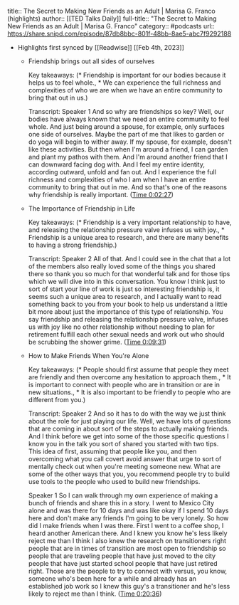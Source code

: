 title:: The Secret to Making New Friends as an Adult | Marisa G. Franco (highlights)
author:: [[TED Talks Daily]]
full-title:: "The Secret to Making New Friends as an Adult | Marisa G. Franco"
category:: #podcasts
url:: https://share.snipd.com/episode/87db8bbc-801f-48bb-8ae5-abc7f9292188

- Highlights first synced by [[Readwise]] [[Feb 4th, 2023]]
	- Friendship brings out all sides of ourselves 
	  
	  Key takeaways:
	  (* Friendship is important for our bodies because it helps us to feel whole., * We can experience the full richness and complexities of who we are when we have an entire community to bring that out in us.)
	  
	  Transcript:
	  Speaker 1
	  And so why are friendships so key? Well, our bodies have always known that we need an entire community to feel whole. And just being around a spouse, for example, only surfaces one side of ourselves. Maybe the part of me that likes to garden or do yoga will begin to wither away. If my spouse, for example, doesn't like these activities. But then when I'm around a friend, I can garden and plant my pathos with them. And I'm around another friend that I can downward facing dog with. And I feel my entire identity, according outward, unfold and fan out. And I experience the full richness and complexities of who I am when I have an entire community to bring that out in me. And so that's one of the reasons why friendship is really important. ([Time 0:02:27](https://share.snipd.com/snip/f51a159a-2c76-414d-a4cd-6dc940720430))
	- The Importance of Friendship in Life
	  
	  Key takeaways:
	  (* Friendship is a very important relationship to have, and releasing the relationship pressure valve infuses us with joy., * Friendship is a unique area to research, and there are many benefits to having a strong friendship.)
	  
	  Transcript:
	  Speaker 2
	  All of that. And I could see in the chat that a lot of the members also really loved some of the things you shared there so thank you so much for that wonderful talk and for those tips which we will dive into in this conversation. You know I think just to sort of start your line of work is just so interesting friendship is, it seems such a unique area to research, and I actually want to read something back to you from your book to help us understand a little bit more about just the importance of this type of relationship. You say friendship and releasing the relationship pressure valve, infuses us with joy like no other relationship without needing to plan for retirement fulfill each other sexual needs and work out who should be scrubbing the shower grime. ([Time 0:09:31](https://share.snipd.com/snip/205507e3-f03e-4443-9000-b5f0f58d7323))
	- How to Make Friends When You're Alone
	  
	  Key takeaways:
	  (* People should first assume that people they meet are friendly and then overcome any hesitation to approach them., * It is important to connect with people who are in transition or are in new situations., * It is also important to be friendly to people who are different from you.)
	  
	  Transcript:
	  Speaker 2
	  And so it has to do with the way we just think about the role for just playing our life. Well, we have lots of questions that are coming in about sort of the steps to actually making friends. And I think before we get into some of the those specific questions I know you in the talk you sort of shared you started with two tips. This idea of first, assuming that people like you, and then overcoming what you call covert avoid answer that urge to sort of mentally check out when you're meeting someone new. What are some of the other ways that you, you recommend people try to build use tools to the people who used to build new friendships.
	  
	  Speaker 1
	  So I can walk through my own experience of making a bunch of friends and share this in a story. I went to Mexico City alone and was there for 10 days and was like okay if I spend 10 days here and don't make any friends I'm going to be very lonely. So how did I make friends when I was there. First I went to a coffee shop, I heard another American there. And I knew you know he's less likely reject me than I think I also knew the research on transitioners right people that are in times of transition are most open to friendship so people that are traveling people that have just moved to the city people that have just started school people that have just retired right. Those are the people to try to connect with versus, you know, someone who's been here for a while and already has an established job work so I knew this guy's a transitioner and he's less likely to reject me than I think. ([Time 0:20:36](https://share.snipd.com/snip/3ff830a2-a705-4504-9e8a-0f60ab6d9e53))